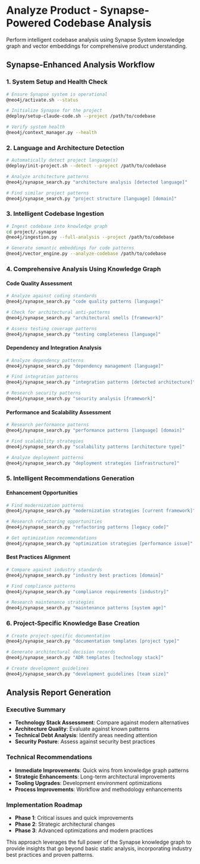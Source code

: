 # Analyze Product - Synapse-Powered Codebase Analysis

Perform intelligent codebase analysis using Synapse System knowledge graph and vector embeddings for comprehensive product understanding.

## Synapse-Enhanced Analysis Workflow

### 1. System Setup and Health Check
```bash
# Ensure Synapse system is operational
@neo4j/activate.sh --status

# Initialize Synapse for the project
@deploy/setup-claude-code.sh --project /path/to/codebase

# Verify system health
@neo4j/context_manager.py --health
```

### 2. Language and Architecture Detection
```bash
# Automatically detect project language(s)
@deploy/init-project.sh --detect --project /path/to/codebase

# Analyze architecture patterns
@neo4j/synapse_search.py "architecture analysis [detected language]"

# Find similar project patterns
@neo4j/synapse_search.py "project structure [language] [domain]"
```

### 3. Intelligent Codebase Ingestion
```bash
# Ingest codebase into knowledge graph
cd project/.synapse
@neo4j/ingestion.py --full-analysis --project /path/to/codebase

# Generate semantic embeddings for code patterns
@neo4j/vector_engine.py --analyze-codebase /path/to/codebase
```

### 4. Comprehensive Analysis Using Knowledge Graph

#### Code Quality Assessment
```bash
# Analyze against coding standards
@neo4j/synapse_search.py "code quality patterns [language]"

# Check for architectural anti-patterns
@neo4j/synapse_search.py "architectural smells [framework]"

# Assess testing coverage patterns
@neo4j/synapse_search.py "testing completeness [language]"
```

#### Dependency and Integration Analysis
```bash
# Analyze dependency patterns
@neo4j/synapse_search.py "dependency management [language]"

# Find integration patterns
@neo4j/synapse_search.py "integration patterns [detected architecture]"

# Research security patterns
@neo4j/synapse_search.py "security analysis [framework]"
```

#### Performance and Scalability Assessment
```bash
# Research performance patterns
@neo4j/synapse_search.py "performance patterns [language] [domain]"

# Find scalability strategies
@neo4j/synapse_search.py "scalability patterns [architecture type]"

# Analyze deployment patterns
@neo4j/synapse_search.py "deployment strategies [infrastructure]"
```

### 5. Intelligent Recommendations Generation

#### Enhancement Opportunities
```bash
# Find modernization patterns
@neo4j/synapse_search.py "modernization strategies [current framework]"

# Research refactoring opportunities
@neo4j/synapse_search.py "refactoring patterns [legacy code]"

# Get optimization recommendations
@neo4j/synapse_search.py "optimization strategies [performance issue]"
```

#### Best Practices Alignment
```bash
# Compare against industry standards
@neo4j/synapse_search.py "industry best practices [domain]"

# Find compliance patterns
@neo4j/synapse_search.py "compliance requirements [industry]"

# Research maintenance strategies
@neo4j/synapse_search.py "maintenance patterns [system age]"
```

### 6. Project-Specific Knowledge Base Creation
```bash
# Create project-specific documentation
@neo4j/synapse_search.py "documentation templates [project type]"

# Generate architectural decision records
@neo4j/synapse_search.py "ADR templates [technology stack]"

# Create development guidelines
@neo4j/synapse_search.py "development guidelines [team size]"
```

## Analysis Report Generation

### Executive Summary
- **Technology Stack Assessment**: Compare against modern alternatives
- **Architecture Quality**: Evaluate against known patterns
- **Technical Debt Analysis**: Identify areas needing attention
- **Security Posture**: Assess against security best practices

### Technical Recommendations
- **Immediate Improvements**: Quick wins from knowledge graph patterns
- **Strategic Enhancements**: Long-term architectural improvements
- **Tooling Upgrades**: Development environment optimizations
- **Process Improvements**: Workflow and methodology enhancements

### Implementation Roadmap
- **Phase 1**: Critical issues and quick improvements
- **Phase 2**: Strategic architectural changes
- **Phase 3**: Advanced optimizations and modern practices

This approach leverages the full power of the Synapse knowledge graph to provide insights that go beyond basic static analysis, incorporating industry best practices and proven patterns.
